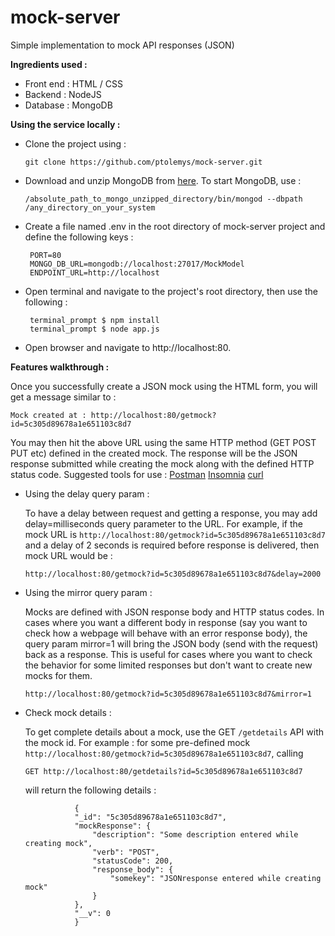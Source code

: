 # mock-server
Simple implementation to mock API responses (JSON)

**Ingredients used \:**
* Front end : HTML / CSS
* Backend   : NodeJS 
* Database  : MongoDB 

**Using the service locally \:**

* Clone the project using : 

  `git clone https://github.com/ptolemys/mock-server.git` 

* Download and unzip MongoDB from [here](https://www.mongodb.com/download-center). To start MongoDB, use : 

  `/absolute_path_to_mongo_unzipped_directory/bin/mongod --dbpath /any_directory_on_your_system`

* Create a file named .env in the root directory of mock-server project and define the following keys : 

  ```
   PORT=80
   MONGO_DB_URL=mongodb://localhost:27017/MockModel
   ENDPOINT_URL=http://localhost
  ```
  
* Open terminal and navigate to the project's root directory, then use the following : 

  ```
   terminal_prompt $ npm install
   terminal_prompt $ node app.js
  ``` 
    
 * Open browser and navigate to http://localhost:80.
 



**Features walkthrough \:**

Once you successfully create a JSON mock using the HTML form, you will get a message similar to : 

`Mock created at : http://localhost:80/getmock?id=5c305d89678a1e651103c8d7`

You may then hit the above URL using the same HTTP method (GET POST PUT etc) defined in the created mock. The response will be the JSON response submitted while creating the mock along with the defined HTTP status code. 
Suggested tools for use : [Postman](https://www.getpostman.com/apps) [Insomnia](https://insomnia.rest/download/) [curl](https://curl.haxx.se/download.html)

 * Using the delay query param :
 
    To have a delay between request and getting a response, you may add delay=milliseconds query parameter to the URL. For example, if the mock URL is 
    `http://localhost:80/getmock?id=5c305d89678a1e651103c8d7` and a delay of 2 seconds is required before response is delivered, then mock URL would be : 
  
    `http://localhost:80/getmock?id=5c305d89678a1e651103c8d7&delay=2000`
    
  * Using the mirror query param :
  
     Mocks are defined with JSON response body and HTTP status codes. In cases where you want a different body in response (say you want to check how a webpage will behave with an error response body), the query param mirror=1 will bring the JSON body (send with the request) back as a response. This is useful for cases where you want to check the behavior for some limited responses but don't want to create new mocks for them.
     
    `http://localhost:80/getmock?id=5c305d89678a1e651103c8d7&mirror=1`
    
   * Check mock details : 
  
     To get complete details about a mock, use the GET `/getdetails` API with the mock id. 
     For example : for some pre-defined mock 
     `http://localhost:80/getmock?id=5c305d89678a1e651103c8d7`, calling 
     
     `GET http://localhost:80/getdetails?id=5c305d89678a1e651103c8d7` 
     
     will return the following details : 
     
     ```
                {
                "_id": "5c305d89678a1e651103c8d7",
                "mockResponse": {
                    "description": "Some description entered while creating mock",
                    "verb": "POST",
                    "statusCode": 200,
                    "response_body": {
                        "somekey": "JSONresponse entered while creating mock"
                    }
                },
                "__v": 0
                }
     ```
  
   
